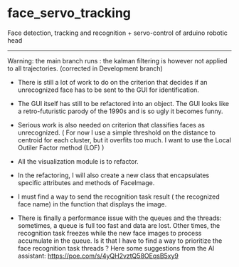 # face_servo_tracking
Face detection, tracking and recognition + servo-control of arduino robotic head



---------------------------------------------------------------------------------------------------------------
Warning: the main branch runs : the kalman filtering is however not applied to all trajectories. (corrected in Development branch)
- There is still a lot of work to do on the criterion that decides if an unrecognized face has to be sent to the GUI for identification.
- The GUI itself has still to be refactored into an object. The GUI looks like a retro-futuristic parody of the 1990s and is so ugly it becomes funny. 

- Serious work is also needed on criterion that classifies faces as unrecognized. ( For now I use a simple threshold on the distance to centroid for each cluster, but it overfits too much. I want to use the Local Outiler Factor method (LOF) )

- All the visualization module is to refactor.
- In the refactoring, I will also create a new class that encapsulates specific attributes and methods of FaceImage. 
- I must find a way to send the recognition task result ( the recognized face name) in the function that displays the image. 

- There is finally a performance issue with the queues and the threads: sometimes, a queue is full too fast and data are lost. Other times, the recognition task freezes while the new face images to process accumulate in the queue.
Is it that I have to find a way to prioritize the face recognition task threads ?
Here some suggestions from the AI assistant: 
https://poe.com/s/4yQH2vztQ58OEqsB5xy9
